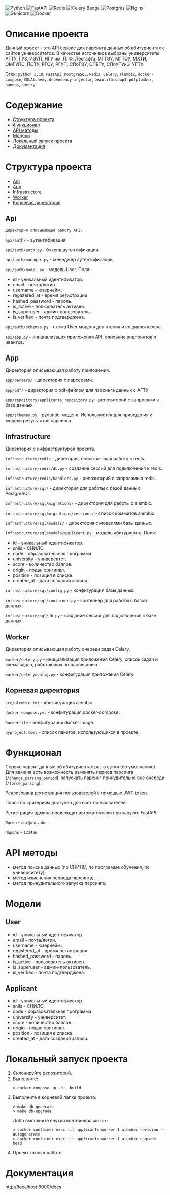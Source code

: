 ![Python](https://img.shields.io/badge/python-3670A0?style=for-the-badge&logo=python&logoColor=ffdd54)
![FastAPI](https://img.shields.io/badge/FastAPI-005571?style=for-the-badge&logo=fastapi)
![Redis](https://img.shields.io/badge/redis-%23DD0031.svg?style=for-the-badge&logo=redis&logoColor=white)
![Celery Badge](https://img.shields.io/badge/Celery-37814A?logo=celery&logoColor=fff&style=for-the-badge)
![Postgres](https://img.shields.io/badge/postgres-%23316192.svg?style=for-the-badge&logo=postgresql&logoColor=white)
![Nginx](https://img.shields.io/badge/nginx-%23009639.svg?style=for-the-badge&logo=nginx&logoColor=white)
![Gunicorn](https://img.shields.io/badge/gunicorn-%298729.svg?style=for-the-badge&logo=gunicorn&logoColor=white)
![Docker](https://img.shields.io/badge/docker-%230db7ed.svg?style=for-the-badge&logo=docker&logoColor=white)

# Описание проекта
Данный проект - это API сервис для парсинга данных об абитуриентах с сайтов университетов. В качестве источников выбраны университеты: АГТУ, ГУЗ, ИЭУП, НГУ им. П. Ф. Лесгафта, МГГЭУ, 
МГТОУ, МХТИ, ОМГУПС, ПСТУ, РГСУ, РГУП, СПбГЭУ, СПБГУ, СПбУТУиЭ, УГТУ.

Стек: `python 3.10`, `FastApi`, `PostgreSQL`, `Redis`, `Celery`, `alembic`, `docker-compose`, `SQLAlchemy`, `dependency-injector`, `beautifulsoup4`, `pdfplumber`, `pandas`, `poetry`

# Содержание
- [Структура проекта](#структура-проекта)
- [Функционал](#функционал)
- [API методы](#api-методы)
- [Модели](#модели)
- [Локальный запуск проекта](#локальный-запуск-проекта)
- [Документация](#документация)

# Структура проекта
- [Api](#api)
- [App](#app)
- [Infrastructure](#infrastructure)
- [Worker](#worker)
- [Корневая директория](#корневая-директория)

## Api
`Директория описывающая работу API.`

`api/auth/` - аутентификация.

`api/auth/auth.py` - бэкенд аутентификации.

`api/auth/manager.py` - менеджер аутентификации.

`api/auth/model.py` - модель User. Поля:

- id - уникальный идентификатор.
- email - почта/логин.
- username - юзернейм.
- registered_at - время регистрации.
- hashed_password - пароль.
- is_active - пользователь активен.
- is_superuser - админ-пользователь.
- is_verified - почта подтверджена.

`api/auth/schemas.py` - схема User модели для чтения и создания юзера.

`api/app.py` - инициализация приложения API, описание эндпоинтов и ивентов.

## App
Директория описывающая работу приложения.

`app/parsers/` - директория с парсерами.

`app/pdf/` - директория с pdf-файлом для парсинга данных с АГТУ.

`app/repository/applicants_repository.py` - репозиторий с запросами к базе данных.

`app/schemas.py` - pydantic-модели. Используются для приведения к модели результатов парсинга.

## Infrastructure
Директория с инфраструктурой проекта.

`infrastructure/redis` - диретория, описывающая работу с redis.

`infrastructure/redis/db.py` - создание сессий для подключения к redis.

`infrastructure/redis/handlers.py` - репозиторий с запросами к redis.

`infrastructure/sql/` - директория для работы с базой данных PostgreSQL.

`infrastructure/sql/migrations/` - директория для работы с alembic.

`infrastructure/sql/migrations/versions/` - список коммитов alembic.

`infrastructure/sql/models/` - директория с моделями базы данных.

`infrastructure/sql/models/applicant.py` - модель абитуриента. Поля:

- id - уникальный идентификатор.
- snils - СНИЛС.
- code - образовательная программа.
- university - университет.
- score - количество баллов.
- origin - подан оригинал.
- position - позиция в списке.
- created_at - дата создания записи.

`infrastructure/sql/config.py` - конфигурация базы данных.

`infrastructure/sql/container.py` - контейнер для работы с базой данных.

`infrastructure/sql/db.py` - создание сессий для подключения к базе данных.

## Worker
Директория описывающая работу очереди задач Celery.

`worker/celery.py` - инициализация приложения Celery, список задач и схема задач, работающих по расписанию.

`worker/celeryconfig.py` - конфигурация приложения Celery.

## Корневая директория

`src/alembic.ini` - конфигурация alembic.

`docker-compose.yml` - конфигурация docker-compose.

`Dockerfile` - конфигурация docker image.

`pyproject.toml` - список пакетов, использующихся в проекте.

# Функционал

Сервис парсит данные об абитуриентах раз в сутки (по умолчанию). Для админа есть возможность изменять период парсинга (`/change_parsing_period`), запускать парсинг принудительно вне очереди (`/force_parsing`).

Реализована регистрация пользователей с помощью JWT-token.

Поиск по критериям доступен для всех пользователей.

Регистрация админа происходит автоматически при запуске FastAPI. 

`Логин` - `abc@abc.abc`

`Пароль` - `123456`

# API методы

- метод поиска данных (по СНИЛС, по программе обучения, по университету);
- метод изменения периода парсинга;
- метод принудительного запуска парсинга;

# Модели

## User

- id - уникальный идентификатор.
- email - почта/логин.
- username - юзернейм.
- registered_at - время регистрации.
- hashed_password - пароль.
- is_active - пользователь активен.
- is_superuser - админ-пользователь.
- is_verified - почта подтверджена.

## Applicant
- id - уникальный идентификатор.
- snils - СНИЛС.
- code - образовательная программа.
- university - университет.
- score - количество баллов.
- origin - подан оригинал.
- position - позиция в списке.
- created_at - дата создания записи.

# Локальный запуск проекта
1. Склонируйте репозиторий.
2. Выполните:
    ```
    > docker-compose up -d --build
    ```
3. Выполните в корневой папке проекта:
    ```
    > make db-generate
    > make db-upgrade
    ```
    Либо выполните внутри контейнера `worker`:
    ```
    > docker container exec -it applicants-worker-1 alembic revision --autogenerate
    > docker container exec -it applicants-worker-1 alembic upgrade head
    ```
4. Проект готов к работе.

# Документация
http://localhost:8000/docs